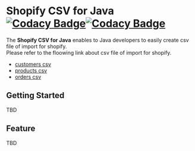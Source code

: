 # Shopify CSV for Java [![Codacy Badge](https://api.codacy.com/project/badge/Grade/79a1324e2b714b06914812907de277a8)](https://app.codacy.com/gh/TRIANGLE-SAUCE/shopify-csv-java?utm_source=github.com&utm_medium=referral&utm_content=TRIANGLE-SAUCE/shopify-csv-java&utm_campaign=Badge_Grade_Settings)[![Codacy Badge](https://app.codacy.com/project/badge/Coverage/50105ccd11154557a63d2a85118a5d14)](https://www.codacy.com/gh/TRIANGLE-SAUCE/shopify-csv-java?utm_source=github.com&utm_medium=referral&utm_content=TRIANGLE-SAUCE/shopify-csv-java&utm_campaign=Badge_Coverage)

The **Shopify CSV for Java** enables to Java developers to easily create csv file of import for shopify.  
Please refer to the floowing link about csv file of import for shopify.
- [customers csv](https://help.shopify.com/en/manual/migrating-to-shopify/transporter-app/csv-customers)
- [products csv](https://help.shopify.com/en/manual/migrating-to-shopify/transporter-app/csv-products)
- [orders csv](https://help.shopify.com/en/manual/migrating-to-shopify/transporter-app/csv-orders)

## Getting Started
TBD

## Feature
TBD
